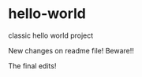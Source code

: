 # hello-world
classic hello world project

New changes on readme file! Beware!!



The final edits!
